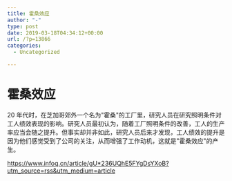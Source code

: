 ```yaml
---
title: 霍桑效应
author: "-"
type: post
date: 2019-03-18T04:34:12+00:00
url: /?p=13866
categories:
  - Uncategorized

---
```

# 霍桑效应
20 年代时，在芝加哥郊外一个名为"霍桑"的工厂里，研究人员在研究照明条件对工人绩效表现的影响。研究人员最初认为，随着工厂照明条件的改善，工人的生产率应当会随之提升。但事实却并非如此，研究人员后来才发现，工人绩效的提升是因为他们感觉受到了公司的关注，从而增强了工作动机，这就是"霍桑效应"的产生。

https://www.infoq.cn/article/gU*236UQhE5FYgDsYXoB?utm_source=rss&utm_medium=article